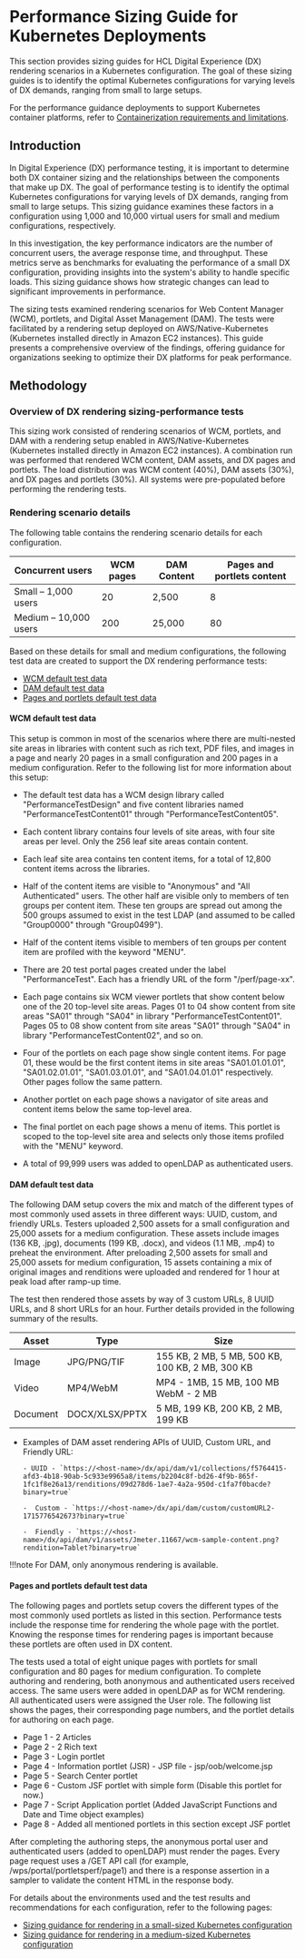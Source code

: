 # Performance Sizing Guide for Kubernetes Deployments

This section provides sizing guides for HCL Digital Experience (DX) rendering scenarios in a Kubernetes configuration. The goal of these sizing guides is to identify the optimal Kubernetes configurations for varying levels of DX demands, ranging from small to large setups.

For the performance guidance deployments to support Kubernetes container platforms, refer to [Containerization requirements and limitations](../../../get_started/plan_deployment/container_deployment/limitations_requirements.md).

## Introduction

In Digital Experience (DX) performance testing, it is important to determine both DX container sizing and the relationships between the components that make up DX. The goal of performance testing is to identify the optimal Kubernetes configurations for varying levels of DX demands, ranging from small to large setups. This sizing guidance examines these factors in a configuration using 1,000 and 10,000 virtual users for small and medium configurations, respectively.
 
In this investigation, the key performance indicators are the number of concurrent users, the average response time, and throughput. These metrics serve as benchmarks for evaluating the performance of a small DX configuration, providing insights into the system's ability to handle specific loads. This sizing guidance shows how strategic changes can lead to significant improvements in performance.
 
The sizing tests examined rendering scenarios for Web Content Manager (WCM), portlets, and Digital Asset Management (DAM). The tests were facilitated by a rendering setup deployed on AWS/Native-Kubernetes (Kubernetes installed directly in Amazon EC2 instances). This guide presents a comprehensive overview of the findings, offering guidance for organizations seeking to optimize their DX platforms for peak performance.

## Methodology

### Overview of DX rendering sizing-performance tests

This sizing work consisted of rendering scenarios of WCM, portlets, and DAM with a rendering setup enabled in AWS/Native-Kubernetes (Kubernetes installed directly in Amazon EC2 instances). A combination run was performed that rendered WCM content, DAM assets, and DX pages and portlets. The load distribution was WCM content (40%), DAM assets (30%), and DX pages and portlets (30%). All systems were pre-populated before performing the rendering tests.

### Rendering scenario details

The following table contains the rendering scenario details for each configuration.

| Concurrent users     |  WCM pages         |  DAM Content         |  Pages and portlets content   |
| -------------------- | ------------------ | -------------------- | ----------------------------- |
| Small – 1,000 users  | 20                 | 2,500                |    8                          |
| Medium – 10,000 users| 200                | 25,000               |    80                         |

Based on these details for small and medium configurations, the following test data are created to support the DX rendering performance tests:

- [WCM default test data](#wcm-default-test-data)
- [DAM default test data](#dam-default-test-data)
- [Pages and portlets default test data](#pages-and-portlets-default-test-data)

#### WCM default test data

This setup is common in most of the scenarios where there are multi-nested site areas in libraries with content such as rich text, PDF files, and images in a page and nearly 20 pages in a small configuration and 200 pages in a medium configuration. Refer to the following list for more information about this setup:

- The default test data has a WCM design library called "PerformanceTestDesign" and five content libraries named "PerformanceTestContent01" through "PerformanceTestContent05".

-  Each content library contains four levels of site areas, with four site areas per level. Only the 256 leaf site areas contain content.

- Each leaf site area contains ten content items, for a total of 12,800 content items across the libraries.

- Half of the content items are visible to "Anonymous" and "All Authenticated" users. The other half are visible only to members of ten groups per content item. These ten groups are spread out among the 500 groups assumed to exist in the test LDAP (and assumed to be called "Group0000" through "Group0499").

- Half of the content items visible to members of ten groups per content item are profiled with the keyword "MENU".

- There are 20 test portal pages created under the label "PerformanceTest". Each has a friendly URL of the form "<context-root>/perf/page-xx".

- Each page contains six WCM viewer portlets that show content below one of the 20 top-level site areas. Pages 01 to 04 show content from site areas "SA01" through "SA04" in library "PerformanceTestContent01". Pages 05 to 08 show content from site areas "SA01" through "SA04" in library "PerformanceTestContent02", and so on.

- Four of the portlets on each page show single content items. For page 01, these would be the first content items in site areas "SA01.01.01.01", "SA01.02.01.01", "SA01.03.01.01", and "SA01.04.01.01" respectively. Other pages follow the same pattern.

- Another portlet on each page shows a navigator of site areas and content items below the same top-level area.

- The final portlet on each page shows a menu of items. This portlet is scoped to the top-level site area and selects only those items profiled with the "MENU" keyword.

- A total of 99,999 users was added to openLDAP as authenticated users.

#### DAM default test data

The following DAM setup covers the mix and match of the different types of most commonly used assets in three different ways: UUID, custom, and friendly URLs. Testers uploaded 2,500 assets for a small configuration and 25,000 assets for a medium configuration. These assets include images (136 KB, .jpg), documents (199 KB, .docx), and videos (1.1 MB, .mp4) to preheat the environment. After preloading 2,500 assets for small and 25,000 assets for medium configuration, 15 assets containing a mix of original images and renditions were uploaded and rendered for 1 hour at peak load after ramp-up time.

The test then rendered those assets by way of 3 custom URLs, 8 UUID URLs, and 8 short URLs for an hour. Further details provided in the following summary of the results.

| Asset    | Type          | Size                                            |
| -------- | ------------- |-------------------------------------------------|
| Image    | JPG/PNG/TIF   | 155 KB, 2 MB, 5 MB, 500 KB, 100 KB, 2 MB, 300 KB|
| Video    | MP4/WebM      | MP4 - 1MB, 15 MB, 100 MB<br> WebM - 2 MB        |
| Document | DOCX/XLSX/PPTX| 5 MB, 199 KB, 200 KB, 2 MB, 199 KB              |

- Examples of DAM asset rendering APIs of UUID, Custom URL, and Friendly URL:

      - UUID - `https://<host-name>/dx/api/dam/v1/collections/f5764415-afd3-4b18-90ab-5c933e9965a8/items/b2204c8f-bd26-4f9b-865f-1fc1f8e26a13/renditions/09d278d6-1ae7-4a2a-950d-c1fa7f0bacde?binary=true`

      -  Custom - `https://<host-name>/dx/api/dam/custom/customURL2-1715776542673?binary=true`

      -  Fiendly - `https://<host-name>/dx/api/dam/v1/assets/Jmeter.11667/wcm-sample-content.png?rendition=Tablet?binary=true`

!!!note
      For DAM, only anonymous rendering is available.

#### Pages and portlets default test data

The following pages and portlets setup covers the different types of the most commonly used portlets as listed in this section. Performance tests include the response time for rendering the whole page with the portlet. Knowing the response times for rendering pages is important because these portlets are often used in DX content.

The tests used a total of eight unique pages with portlets for small configuration and 80 pages for medium configuration. To complete authoring and rendering, both anonymous and authenticated users received access. The same users were added in openLDAP as for WCM rendering. All authenticated users were assigned the User role. The following list shows the pages, their corresponding page numbers, and the portlet details for authoring on each page.

- Page 1 - 2 Articles
- Page 2 - 2 Rich text
- Page 3 - Login portlet
- Page 4 - Information portlet (JSR) - JSP file -  jsp/oob/welcome.jsp 
- Page 5 - Search Center portlet
- Page 6 - Custom JSF portlet with simple form (Disable this portlet for now.)
- Page 7 - Script Application portlet (Added JavaScript Functions and Date and Time object examples)
- Page 8 - Added all mentioned portlets in this section except JSF portlet


After completing the authoring steps, the anonymous portal user and authenticated users (added to openLDAP) must render the pages. Every page request uses a /GET API call (for example, /wps/portal/portletsperf/page1) and there is a response assertion in a sampler to validate the content HTML in the response body.

For details about the environments used and the test results and recommendations for each configuration, refer to the following pages:

- [Sizing guidance for rendering in a small-sized Kubernetes configuration](rendering_small_config.md)
- [Sizing guidance for rendering in a medium-sized Kubernetes configuration](rendering_medium_config.md)